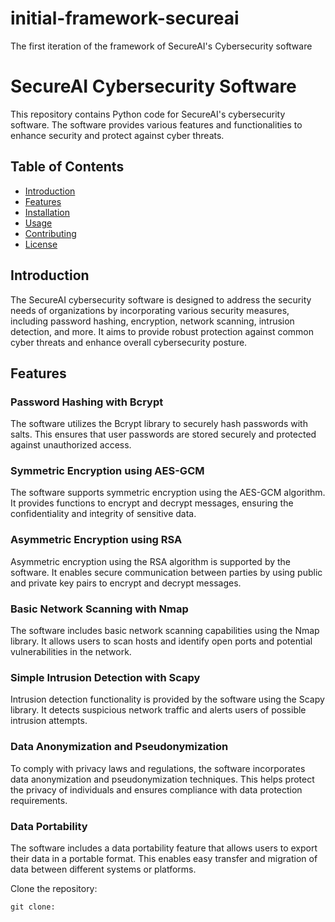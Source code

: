 # initial-framework-secureai
The first iteration of the framework of SecureAI's Cybersecurity software

# SecureAI Cybersecurity Software

This repository contains Python code for SecureAI's cybersecurity software. The software provides various features and functionalities to enhance security and protect against cyber threats.

## Table of Contents
- [Introduction](#introduction)
- [Features](#features)
- [Installation](#installation)
- [Usage](#usage)
- [Contributing](#contributing)
- [License](#license)

## Introduction

The SecureAI cybersecurity software is designed to address the security needs of organizations by incorporating various security measures, including password hashing, encryption, network scanning, intrusion detection, and more. It aims to provide robust protection against common cyber threats and enhance overall cybersecurity posture.

## Features

### Password Hashing with Bcrypt

The software utilizes the Bcrypt library to securely hash passwords with salts. This ensures that user passwords are stored securely and protected against unauthorized access.

### Symmetric Encryption using AES-GCM

The software supports symmetric encryption using the AES-GCM algorithm. It provides functions to encrypt and decrypt messages, ensuring the confidentiality and integrity of sensitive data.

### Asymmetric Encryption using RSA

Asymmetric encryption using the RSA algorithm is supported by the software. It enables secure communication between parties by using public and private key pairs to encrypt and decrypt messages.

### Basic Network Scanning with Nmap

The software includes basic network scanning capabilities using the Nmap library. It allows users to scan hosts and identify open ports and potential vulnerabilities in the network.

### Simple Intrusion Detection with Scapy

Intrusion detection functionality is provided by the software using the Scapy library. It detects suspicious network traffic and alerts users of possible intrusion attempts.

### Data Anonymization and Pseudonymization

To comply with privacy laws and regulations, the software incorporates data anonymization and pseudonymization techniques. This helps protect the privacy of individuals and ensures compliance with data protection requirements.

### Data Portability

The software includes a data portability feature that allows users to export their data in a portable format. This enables easy transfer and migration of data between different systems or platforms.

Clone the repository:

   ```shell
   git clone: 





